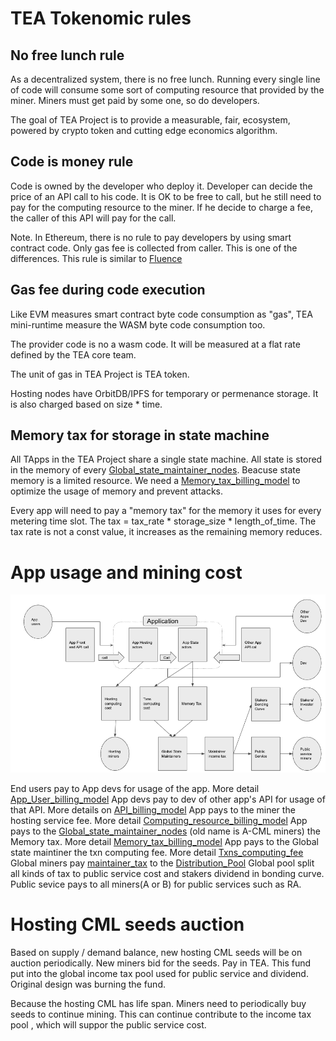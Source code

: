 # TEA Tokenomic rules

## No free lunch rule

As a decentralized system, there is no free lunch. Running every single line of code will consume some sort of computing resource that provided by the miner. Miners must get paid by some one, so do developers. 

The goal of TEA Project is to provide a measurable, fair, ecosystem, powered by crypto token and cutting edge economics algorithm. 

## Code is money rule

Code is owned by the developer who deploy it. Developer can decide the price of an API call to his code. It is OK to be free to call, but he still need to pay for the computing resource to the miner.  If he decide to charge a fee, the caller of this API will pay for the call.

Note. In Ethereum, there is no rule to pay developers by using smart contract code. Only gas fee is collected from caller. This is one of the differences. This rule is similar to [Fluence](https://fluence.network/)

## Gas fee during code execution

Like EVM measures smart contract byte code consumption as  "gas", TEA mini-runtime measure the WASM byte code consumption too. 

The provider code is no a wasm code. It will be measured at a flat rate defined by the TEA core team.

The unit of gas in TEA Project is TEA token.

Hosting nodes have OrbitDB/IPFS for temporary or permenance storage. It is also charged based on size * time.

## Memory tax for storage in state machine

All TApps in the TEA Project share a single state machine. All state is stored in the memory of every [Global_state_maintainer_nodes](Global_state_maintainer_nodes.md). Beacuse state memory is a limited resource. We need a [Memory_tax_billing_model](Memory_tax_billing_model.md) to optimize the usage of memory and prevent attacks. 

Every app will need to pay a "memory tax" for the memory it uses for every metering time slot. The tax = tax_rate * storage_size * length_of_time. The tax rate is not a const value, it increases as the remaining memory reduces. 

# App usage and mining cost

![WX20220618-150639.png](WX20220618-150639.png)

End users pay to App devs for usage of the app. More detail [App_User_billing_model](App_User_billing_model.md)
App devs pay to dev of other app's API for usage of that API. More details on [API_billing_model](API_billing_model.md)
App pays to the miner the hosting service fee. More detail [Computing_resource_billing_model](Computing_resource_billing_model.md)
App pays to the [Global_state_maintainer_nodes](Global_state_maintainer_nodes.md) (old name is A-CML miners) the Memory tax. More detail [Memory_tax_billing_model](Memory_tax_billing_model.md)
App pays to the Global state maintiner the txn computing fee. More detail [Txns_computing_fee](Txns_computing_fee.md)
Global miners pay [maintainer_tax](maintainer_tax.md) to the [Distribution_Pool](../epoch10_billing_tax/Distribution_Pool.md)
Global pool split all kinds of tax to public service cost and stakers dividend in bonding curve.
Public sevice pays to all miners(A or B) for public services such as RA.

# Hosting CML seeds auction

Based on supply / demand balance, new hosting CML seeds will be on auction periodically.
New miners bid for the seeds. Pay in TEA.
This fund put into the global income tax pool used for public service and dividend. Original design was burning the fund.

Because the hosting CML has life span. Miners need to periodically buy 
seeds to continue mining. This can continue contribute to the income tax pool , which will suppor the public service cost.
